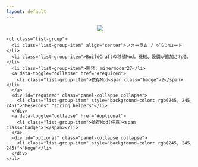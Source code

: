```yaml
---
layout: default
---
```

<div class="panel-group">
  <div class="panel panel-default">
    <div align="center" class="panel-body">
      <a href="http://minetest.wiki.fc2.com/image/mod_buildtest.png" rel="lightbox">
        <img src="http://minetest.wiki.fc2.com/image/mod_buildtest.png" border="0" style="max-height: 150px">
      </a>
    </div>
    
    <ul class="list-group">
      <li class="list-group-item" align="center">フォーラム / ダウンロード</li>
      <li class="list-group-item">BuildCraftの移植Mod。機械、設備が追加される。</li>
      <li class="list-group-item">開発: minermoder27</li>
      <a data-toggle="collapse" href="#required">
        <li class="list-group-item">依存Mod<span class="badge">2</span></li>
      </a>
      <div id="required" class="panel-collapse collapse">
        <li class="list-group-item" style="background-color: rgb(245, 245, 245)">"Mesecons" "string helpers"</li>
      </div>
      <a data-toggle="collapse" href="#optional">
        <li class="list-group-item">依存Mod(任意)<span class="badge">1</span></li>
      </a>
      <div id="optional" class="panel-collapse collapse">
        <li class="list-group-item" style="background-color: rgb(245, 245, 245)">"Hoge"</li>
      </div>
    </ul>
  </div>
</div>
